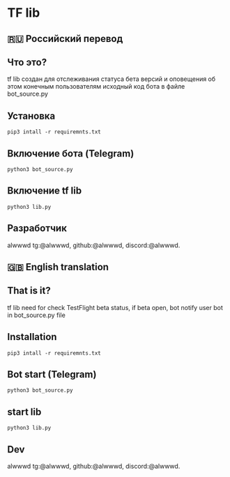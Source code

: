 # TF lib
## 🇷🇺 Российский перевод
## Что это?
tf lib создан для отслеживания статуса бета версий и оповещения об этом конечным пользователям 
исходный код бота в файле bot_source.py
## Установка
```shell
pip3 intall -r requiremnts.txt
```


## Включение бота (Telegram) 
```shell
python3 bot_source.py
```

## Включение tf lib 
```shell
python3 lib.py
```
## Разработчик
alwwwd tg:@alwwwd, github:@alwwwd, discord:@alwwwd.

## 🇬🇧 English translation

## That is it?
tf lib need for check TestFlight beta status, if beta open, bot notify user
bot in bot_source.py file
## Installation
```shell
pip3 intall -r requiremnts.txt
```


## Bot start (Telegram) 
```shell
python3 bot_source.py
```

## start lib  
```shell
python3 lib.py
```
## Dev
alwwwd tg:@alwwwd, github:@alwwwd, discord:@alwwwd.

